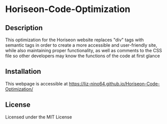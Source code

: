 # Horiseon-Code-Optimization

## Description
This optimization for the Horiseon website replaces "div" tags with semantic tags in order to create a more accessible and user-friendly site, while also maintaining proper functionality, as well as comments to the CSS file so other developers may know the functions of the code at first glance

## Installation
This webpage is accessible at https://liz-nino64.github.io/Horiseon-Code-Optimization/

## License
Licensed under the MIT License
